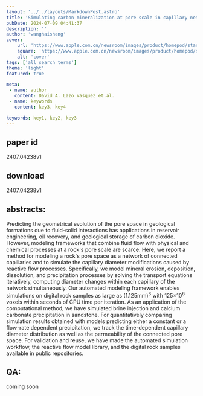```yaml
---
layout: '../../layouts/MarkdownPost.astro'
title: 'Simulating carbon mineralization at pore scale in capillary networks of digital rock'
pubDate: 2024-07-09 04:41:37
description: ''
author: 'wanghaisheng'
cover:
    url: 'https://www.apple.com.cn/newsroom/images/product/homepod/standard/Apple-HomePod-hero-230118_big.jpg.large_2x.jpg'
    square: 'https://www.apple.com.cn/newsroom/images/product/homepod/standard/Apple-HomePod-hero-230118_big.jpg.large_2x.jpg'
    alt: 'cover'
tags: ['all search terms'] 
theme: 'light'
featured: true

meta:
 - name: author
   content: David A. Lazo Vasquez et.al.
 - name: keywords
   content: key3, key4

keywords: key1, key2, key3
---
```


## paper id
2407.04238v1
## download
[2407.04238v1](http://arxiv.org/abs/2407.04238v1)
## abstracts:
Predicting the geometrical evolution of the pore space in geological formations due to fluid-solid interactions has applications in reservoir engineering, oil recovery, and geological storage of carbon dioxide. However, modeling frameworks that combine fluid flow with physical and chemical processes at a rock's pore scale are scarce. Here, we report a method for modeling a rock's pore space as a network of connected capillaries and to simulate the capillary diameter modifications caused by reactive flow processes. Specifically, we model mineral erosion, deposition, dissolution, and precipitation processes by solving the transport equations iteratively, computing diameter changes within each capillary of the network simultaneously. Our automated modeling framework enables simulations on digital rock samples as large as (1.125mm)$^3$ with 125$\times 10^6$ voxels within seconds of CPU time per iteration. As an application of the computational method, we have simulated brine injection and calcium carbonate precipitation in sandstone. For quantitatively comparing simulation results obtained with models predicting either a constant or a flow-rate dependent precipitation, we track the time-dependent capillary diameter distribution as well as the permeability of the connected pore space. For validation and reuse, we have made the automated simulation workflow, the reactive flow model library, and the digital rock samples available in public repositories.
## QA:
coming soon
